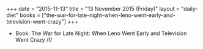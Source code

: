 +++
date = "2015-11-13"
title = "13 November 2015 (Friday)"
layout = "daily-diet"
books = ["the-war-for-late-night-when-leno-went-early-and-television-went-crazy"]
+++


* Book: The War for Late Night: When Leno Went Early and Television Went Crazy /f/